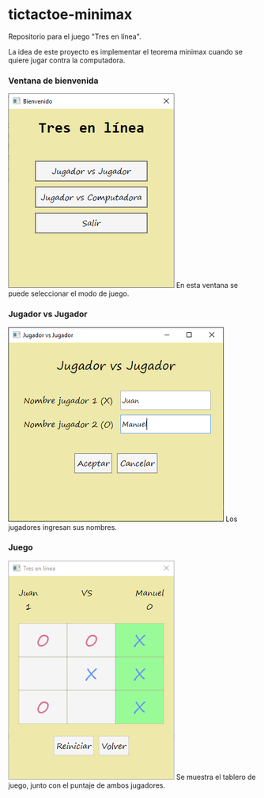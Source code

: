 # tictactoe-minimax

Repositorio para el juego "Tres en línea". 

La idea de este proyecto es implementar el teorema minimax cuando se quiere jugar contra la computadora.

### Ventana de bienvenida
<img src="screenshots/bienvenido.PNG">
En esta ventana se puede seleccionar el modo de juego.

### Jugador vs Jugador
<img src="screenshots/nombres.PNG">
Los jugadores ingresan sus nombres.


### Juego
<img src="screenshots/ganador.PNG">
Se muestra el tablero de juego, junto con el puntaje de ambos jugadores. 
